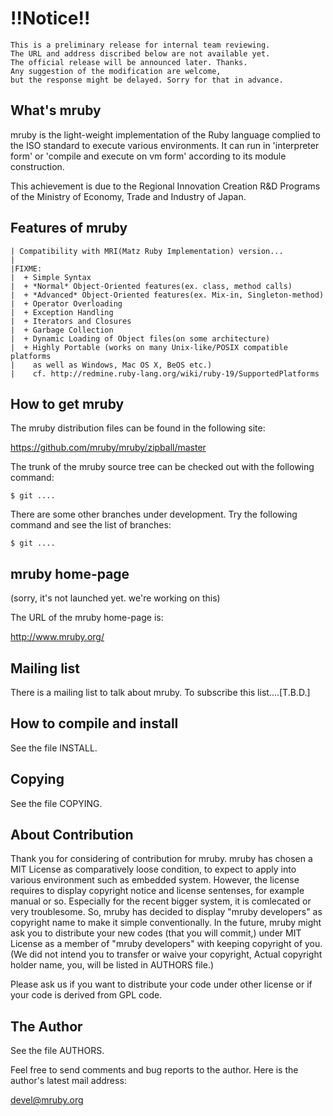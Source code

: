 # !!Notice!!
    This is a preliminary release for internal team reviewing.
    The URL and address discribed below are not available yet.
    The official release will be announced later. Thanks.
    Any suggestion of the modification are welcome,
    but the response might be delayed. Sorry for that in advance.

## What's mruby

mruby is the light-weight implementation of the Ruby language complied to
the ISO standard to execute various environments. It can run in 'interpreter
form' or 'compile and execute on vm form' according to its module construction.

This achievement is due to the Regional Innovation Creation R&D Programs of
the Ministry of Economy, Trade and Industry of Japan.


## Features of mruby

    | Compatibility with MRI(Matz Ruby Implementation) version... 
    |
    |FIXME:
    |  + Simple Syntax
    |  + *Normal* Object-Oriented features(ex. class, method calls)
    |  + *Advanced* Object-Oriented features(ex. Mix-in, Singleton-method)
    |  + Operator Overloading
    |  + Exception Handling
    |  + Iterators and Closures
    |  + Garbage Collection
    |  + Dynamic Loading of Object files(on some architecture)
    |  + Highly Portable (works on many Unix-like/POSIX compatible platforms
    |    as well as Windows, Mac OS X, BeOS etc.)
    |    cf. http://redmine.ruby-lang.org/wiki/ruby-19/SupportedPlatforms


## How to get mruby

The mruby distribution files can be found in the following site:

  https://github.com/mruby/mruby/zipball/master

The trunk of the mruby source tree can be checked out with the
following command:

    $ git ....

There are some other branches under development.  Try the following
command and see the list of branches:

    $ git ....


## mruby home-page

(sorry, it's not launched yet. we're working on this)

The URL of the mruby home-page is:

  http://www.mruby.org/


## Mailing list

There is a mailing list to talk about mruby.
To subscribe this list....[T.B.D.]


## How to compile and install

See the file INSTALL.


## Copying

See the file COPYING.


## About Contribution

Thank you for considering of contribution for mruby.
mruby has chosen a MIT License as comparatively loose condition,
to expect to apply into various environment such as embedded system.
However, the license requires to display copyright notice and license
sentenses, for example manual or so. Especially for the recent bigger
system, it is comlecated or very troublesome.
So, mruby has decided to display "mruby developers" as copyright name
to make it simple conventionally.
In the future, mruby might ask you to distribute your new codes
(that you will commit,) under MIT License as a member of
"mruby developers" with keeping copyright of you.
(We did not intend you to transfer or waive your copyright,
 Actual copyright holder name, you, will be listed in AUTHORS file.)

Please ask us if you want to distribute your code under other license
or if your code is derived from GPL code.


## The Author

See the file AUTHORS.


Feel free to send comments and bug reports to the author.  Here is the
author's latest mail address:

  devel@mruby.org


